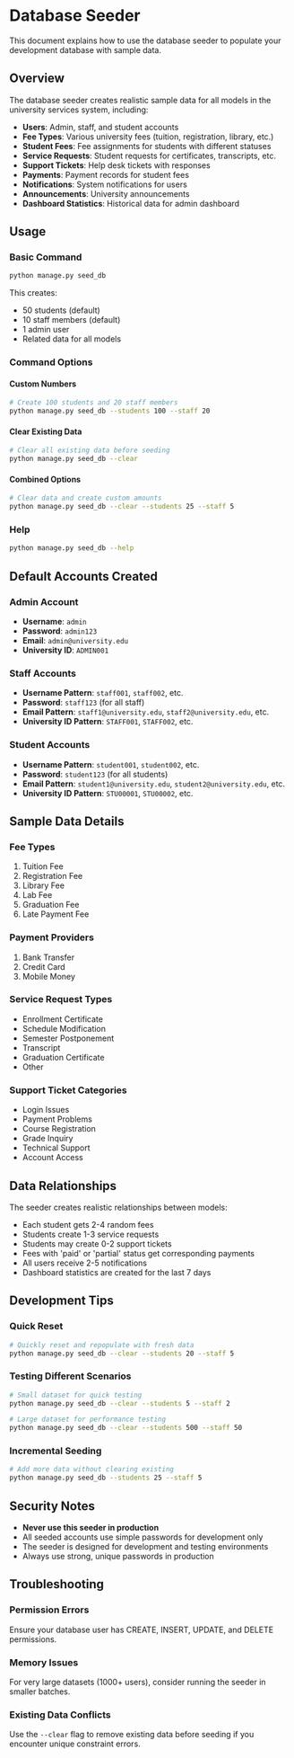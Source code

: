 # Database Seeder

This document explains how to use the database seeder to populate your development database with sample data.

## Overview

The database seeder creates realistic sample data for all models in the university services system, including:

- **Users**: Admin, staff, and student accounts
- **Fee Types**: Various university fees (tuition, registration, library, etc.)
- **Student Fees**: Fee assignments for students with different statuses
- **Service Requests**: Student requests for certificates, transcripts, etc.
- **Support Tickets**: Help desk tickets with responses
- **Payments**: Payment records for student fees
- **Notifications**: System notifications for users
- **Announcements**: University announcements
- **Dashboard Statistics**: Historical data for admin dashboard

## Usage

### Basic Command

```bash
python manage.py seed_db
```

This creates:
- 50 students (default)
- 10 staff members (default)
- 1 admin user
- Related data for all models

### Command Options

#### Custom Numbers

```bash
# Create 100 students and 20 staff members
python manage.py seed_db --students 100 --staff 20
```

#### Clear Existing Data

```bash
# Clear all existing data before seeding
python manage.py seed_db --clear
```

#### Combined Options

```bash
# Clear data and create custom amounts
python manage.py seed_db --clear --students 25 --staff 5
```

### Help

```bash
python manage.py seed_db --help
```

## Default Accounts Created

### Admin Account
- **Username**: `admin`
- **Password**: `admin123`
- **Email**: `admin@university.edu`
- **University ID**: `ADMIN001`

### Staff Accounts
- **Username Pattern**: `staff001`, `staff002`, etc.
- **Password**: `staff123` (for all staff)
- **Email Pattern**: `staff1@university.edu`, `staff2@university.edu`, etc.
- **University ID Pattern**: `STAFF001`, `STAFF002`, etc.

### Student Accounts
- **Username Pattern**: `student001`, `student002`, etc.
- **Password**: `student123` (for all students)
- **Email Pattern**: `student1@university.edu`, `student2@university.edu`, etc.
- **University ID Pattern**: `STU00001`, `STU00002`, etc.

## Sample Data Details

### Fee Types
1. Tuition Fee
2. Registration Fee
3. Library Fee
4. Lab Fee
5. Graduation Fee
6. Late Payment Fee

### Payment Providers
1. Bank Transfer
2. Credit Card
3. Mobile Money

### Service Request Types
- Enrollment Certificate
- Schedule Modification
- Semester Postponement
- Transcript
- Graduation Certificate
- Other

### Support Ticket Categories
- Login Issues
- Payment Problems
- Course Registration
- Grade Inquiry
- Technical Support
- Account Access

## Data Relationships

The seeder creates realistic relationships between models:

- Each student gets 2-4 random fees
- Students create 1-3 service requests
- Students may create 0-2 support tickets
- Fees with 'paid' or 'partial' status get corresponding payments
- All users receive 2-5 notifications
- Dashboard statistics are created for the last 7 days

## Development Tips

### Quick Reset

```bash
# Quickly reset and repopulate with fresh data
python manage.py seed_db --clear --students 20 --staff 5
```

### Testing Different Scenarios

```bash
# Small dataset for quick testing
python manage.py seed_db --clear --students 5 --staff 2

# Large dataset for performance testing
python manage.py seed_db --clear --students 500 --staff 50
```

### Incremental Seeding

```bash
# Add more data without clearing existing
python manage.py seed_db --students 25 --staff 5
```

## Security Notes

- **Never use this seeder in production**
- All seeded accounts use simple passwords for development only
- The seeder is designed for development and testing environments
- Always use strong, unique passwords in production

## Troubleshooting

### Permission Errors
Ensure your database user has CREATE, INSERT, UPDATE, and DELETE permissions.

### Memory Issues
For very large datasets (1000+ users), consider running the seeder in smaller batches.

### Existing Data Conflicts
Use the `--clear` flag to remove existing data before seeding if you encounter unique constraint errors.